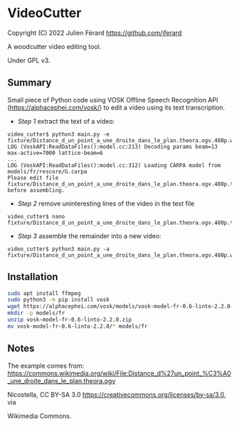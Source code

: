 # VideoCutter

Copyright (C) 2022 Julien Férard <https://github.com/jferard>

A woodcutter video editing tool.

Under GPL v3.

## Summary

Small piece of Python code using VOSK Offline Speech Recognition
API (https://alphacephei.com/vosk/) to edit a video using its text transcription.

* *Step 1* extract the text of a video:

```
video_cutter$ python3 main.py -e fixture/Distance_d_un_point_a_une_droite_dans_le_plan.theora.ogv.480p.webm 
LOG (VoskAPI:ReadDataFiles():model.cc:213) Decoding params beam=13 max-active=7000 lattice-beam=6
...
LOG (VoskAPI:ReadDataFiles():model.cc:312) Loading CARPA model from models/fr/rescore/G.carpa
Please edit file fixture/Distance_d_un_point_a_une_droite_dans_le_plan.theora.ogv.480p.txt before assembling.
```

* *Step 2* remove uninteresting lines of the video in the text file

```
video_cutter$ nano fixture/Distance_d_un_point_a_une_droite_dans_le_plan.theora.ogv.480p.txt.
```

* *Step 3* assemble the remainder into a new video:

```
video_cutter$ python3 main.py -a fixture/Distance_d_un_point_a_une_droite_dans_le_plan.theora.ogv.480p.webm 
```

## Installation

```bash
sudo apt install ffmpeg
sudo python3 -m pip install vosk
wget https://alphacephei.com/vosk/models/vosk-model-fr-0.6-linto-2.2.0.zip
mkdir -p models/fr
unzip vosk-model-fr-0.6-linto-2.2.0.zip
mv vosk-model-fr-0.6-linto-2.2.0/* models/fr
```

## Notes

The example comes from: 
https://commons.wikimedia.org/wiki/File:Distance_d%27un_point_%C3%A0_une_droite_dans_le_plan.theora.ogv

Nicostella, CC BY-SA 3.0 <https://creativecommons.org/licenses/by-sa/3.0>, via

Wikimedia Commons.